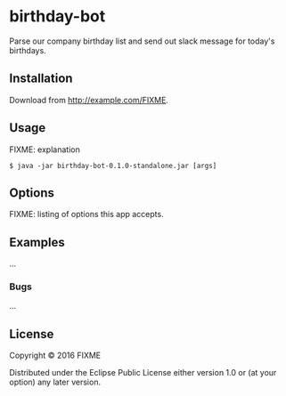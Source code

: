 # birthday-bot

Parse our company birthday list and send out slack message for today's birthdays.

## Installation

Download from http://example.com/FIXME.

## Usage

FIXME: explanation

    $ java -jar birthday-bot-0.1.0-standalone.jar [args]

## Options

FIXME: listing of options this app accepts.

## Examples

...

### Bugs

...


## License

Copyright © 2016 FIXME

Distributed under the Eclipse Public License either version 1.0 or (at
your option) any later version.
